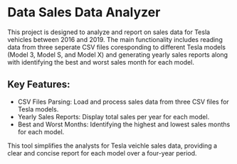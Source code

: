 # Data Sales Data Analyzer 

This project is designed to analyze and report on sales data for Tesla vehicles between 2016 and 2019. The main functionality includes 
reading data from three seperate CSV files coresponding to different Tesla models (Model 3, Model S, and Model X) and generating 
yearly sales reports along with identifying the best and worst sales month for each model. 

## Key Features:
- CSV Files Parsing: Load and process sales data from three CSV files for Tesla models.
- Yearly Sales Reports: Display total sales per year for each model.
- Best and Worst Months: Identifying the highest and lowest sales months for each model.

This tool simplifies the analysts for Tesla veichle sales data, providing a clear and concise report for each model over a four-year period.
